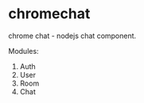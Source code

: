chromechat
==========

chrome chat - nodejs chat component.

Modules:

1) Auth
2) User
3) Room
4) Chat
